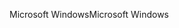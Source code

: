 <span data-ttu-id="b0452-101">Microsoft Windows</span><span class="sxs-lookup"><span data-stu-id="b0452-101">Microsoft Windows</span></span>